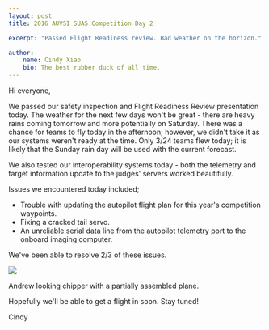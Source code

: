 ```yaml
---
layout: post
title: 2016 AUVSI SUAS Competition Day 2

excerpt: "Passed Flight Readiness review. Bad weather on the horizon."

author:
    name: Cindy Xiao
    bio: The best rubber duck of all time.
---
```


Hi everyone,

We passed our safety inspection and Flight Readiness Review presentation today. The weather for the next few days won't be great - there are heavy rains coming tomorrow and more potentially on Saturday.
There was a chance for teams to fly today in the afternoon; however, we didn't take it as our systems weren't ready at the time. 
Only 3/24 teams flew today; it is likely that the Sunday rain day will be used with the current forecast.

We also tested our interoperability systems today - both the telemetry and target information update to the judges' servers worked beautifully.

Issues we encountered today included;

* Trouble with updating the autopilot flight plan for this year's competition waypoints.
* Fixing a cracked tail servo.
* An unreliable serial data line from the autopilot telemetry port to the onboard imaging computer.

We've been able to resolve 2/3 of these issues.

<div class="full zoomable"><img src="{{ site.baseurl }}/img/auvsi2016/andrew-plane.JPG"></div>

Andrew looking chipper with a partially assembled plane.

Hopefully we'll be able to get a flight in soon. Stay tuned!

Cindy
